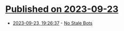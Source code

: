 # [Published on 2023-09-23](index.md)

* [2023-09-23, 19:26:37](https://lobste.rs/s/bkw5u0/no_stale_bots) - [No Stale Bots](https://nostalebots.xyz/)

